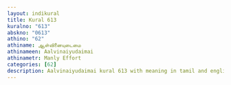 ```yaml
---
layout: indikural
title: Kural 613
kuralno: "613"
abskno: "0613"
athino: "62"
athiname: ஆள்வினையுடைமை
athinameen: Aalvinaiyudaimai
athinametr: Manly Effort
categories: [62]
description: Aalvinaiyudaimai kural 613 with meaning in tamil and english 
---
```


